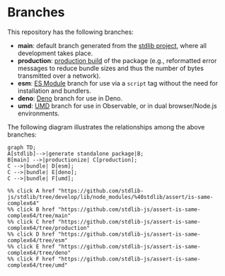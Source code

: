 <!--

@license Apache-2.0

Copyright (c) 2022 The Stdlib Authors.

Licensed under the Apache License, Version 2.0 (the "License");
you may not use this file except in compliance with the License.
You may obtain a copy of the License at

    http://www.apache.org/licenses/LICENSE-2.0

Unless required by applicable law or agreed to in writing, software
distributed under the License is distributed on an "AS IS" BASIS,
WITHOUT WARRANTIES OR CONDITIONS OF ANY KIND, either express or implied.
See the License for the specific language governing permissions and
limitations under the License.

-->

# Branches

This repository has the following branches:

-   **main**: default branch generated from the [stdlib project][stdlib-url], where all development takes place.
-   **production**: [production build][production-url] of the package (e.g., reformatted error messages to reduce bundle sizes and thus the number of bytes transmitted over a network).
-   **esm**: [ES Module][esm-url] branch for use via a `script` tag without the need for installation and bundlers.
-   **deno**: [Deno][deno-url] branch for use in Deno.
-   **umd**: [UMD][umd-url] branch for use in Observable, or in dual browser/Node.js environments.

The following diagram illustrates the relationships among the above branches:

```mermaid
graph TD;
A[stdlib]-->|generate standalone package|B;
B[main] -->|productionize| C[production];
C -->|bundle| D[esm];
C -->|bundle| E[deno];
C -->|bundle| F[umd];

%% click A href "https://github.com/stdlib-js/stdlib/tree/develop/lib/node_modules/%40stdlib/assert/is-same-complex64"
%% click B href "https://github.com/stdlib-js/assert-is-same-complex64/tree/main"
%% click C href "https://github.com/stdlib-js/assert-is-same-complex64/tree/production"
%% click D href "https://github.com/stdlib-js/assert-is-same-complex64/tree/esm"
%% click E href "https://github.com/stdlib-js/assert-is-same-complex64/tree/deno"
%% click F href "https://github.com/stdlib-js/assert-is-same-complex64/tree/umd"
```

[stdlib-url]: https://github.com/stdlib-js/stdlib/tree/develop/lib/node_modules/%40stdlib/assert/is-same-complex64
[production-url]: https://github.com/stdlib-js/assert-is-same-complex64/tree/production
[deno-url]: https://github.com/stdlib-js/assert-is-same-complex64/tree/deno
[umd-url]: https://github.com/stdlib-js/assert-is-same-complex64/tree/umd
[esm-url]: https://github.com/stdlib-js/assert-is-same-complex64/tree/esm